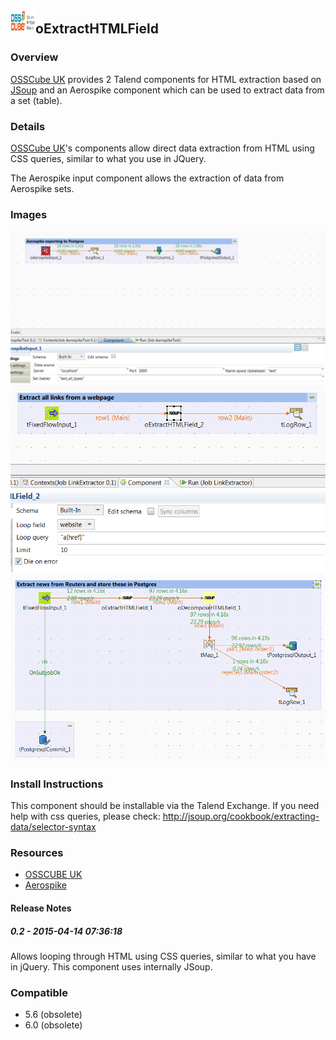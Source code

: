 ## <img src='./logo.jpg' width='40' height='40'>oExtractHTMLField

### Overview
[OSSCube UK](http://www.osscube.co.uk/) provides 2 Talend components for HTML extraction based on [JSoup](http://jsoup.org/) and an Aerospike component which can be used to extract data from a set (table).
### Details
[OSSCube UK](http://www.osscube.co.uk/)'s components allow direct data extraction from HTML using CSS queries, similar to what you use in JQuery. 

The Aerospike input component allows the extraction of data from Aerospike sets. 
### Images
<a href='./screenshots/v_0.2__3.jpg'><img src='./screenshots/v_0.2__3.jpg' ></a>
<a href='./screenshots/v_0.2__2.jpg'><img src='./screenshots/v_0.2__2.jpg' ></a>
<a href='./screenshots/v_0.2__1.jpg'><img src='./screenshots/v_0.2__1.jpg' ></a>


### Install Instructions
This component should be installable via the Talend Exchange. If you need help with css queries, please check: http://jsoup.org/cookbook/extracting-data/selector-syntax
### Resources
 * <a href=http://www.osscube.co.uk/>OSSCUBE UK</a>
 * <a href=http://www.aerospike.com/>Aerospike</a>

#### Release Notes

##### 0.2 - 2015-04-14 07:36:18
Allows looping through HTML using CSS queries, similar to what you have in jQuery. This component uses internally JSoup.
### Compatible
 -  5.6 (obsolete)
 -   6.0 (obsolete)